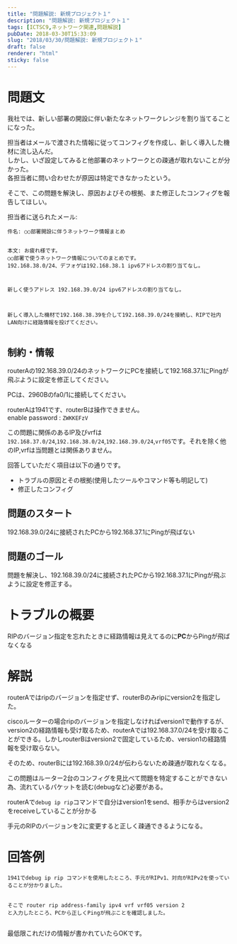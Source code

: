 ```yaml
---
title: "問題解説: 新規プロジェクト１"
description: "問題解説: 新規プロジェクト１"
tags: [ICTSC9,ネットワーク関連,問題解説]
pubDate: 2018-03-30T15:33:09
slug: "2018/03/30/問題解説: 新規プロジェクト１"
draft: false
renderer: "html"
sticky: false
---
```


<h1>問題文</h1>
<p>我社では、新しい部署の開設に伴い新たなネットワークレンジを割り当てることになった。</p>
<p>担当者はメールで渡された情報に従ってコンフィグを作成し、新しく導入した機材に流し込んだ。<br />
しかし、いざ設定してみると他部署のネットワークとの疎通が取れないことが分かった。<br />
各担当者に問い合わせたが原因は特定できなかったという。</p>
<p>そこで、この問題を解決し、原因およびその根拠、また修正したコンフィグを報告してほしい。</p>
<p>担当者に送られたメール:</p>
<pre class="brush: plain; title: ; title: ; notranslate" title=""><code>件名: ○○部署開設に伴うネットワーク情報まとめ

本文:
お疲れ様です。
○○部署で使うネットワーク情報についてのまとめです。
192.168.38.0/24、デフォゲは192.168.38.1
ipv6アドレスの割り当てなし。

新しく使うアドレス
192.168.39.0/24
ipv6アドレスの割り当てなし。

新しく導入した機材で192.168.38.39を介して192.168.39.0/24を接続し、RIPで社内LAN向けに経路情報を投げてください。</code></pre>
<h2>制約・情報</h2>
<p>routerAの192.168.39.0/24のネットワークにPCを接続して192.168.37.1にPingが飛ぶように設定を修正してください。</p>
<p>PCは、2960Bのfa0/1に接続してください。</p>
<p>routerAは1941です、routerBは操作できません。<br />
enable password : <code>ZWKKEFzV</code></p>
<p>この問題に関係のあるIP及びvrfは<code>192.168.37.0/24</code>,<code>192.168.38.0/24</code>,<code>192.168.39.0/24</code>,<code>vrf05</code>です。それを除く他のIP,vrfは当問題とは関係ありません。</p>
<p>回答していただく項目は以下の通りです。</p>
<ul>
<li>トラブルの原因とその根拠(使用したツールやコマンド等も明記して)</li>
<li>修正したコンフィグ</li>
</ul>
<h2>問題のスタート</h2>
<p>192.168.39.0/24に接続されたPCから192.168.37.1にPingが飛ばない</p>
<h2>問題のゴール</h2>
<p>問題を解決し、192.168.39.0/24に接続されたPCから192.168.37.1にPingが飛ぶように設定を修正する。</p>
<h1>トラブルの概要</h1>
<p>RIPのバージョン指定を忘れたときに経路情報は見えてるのに<strong>PC</strong>からPingが飛ばなくなる</p>
<h1>解説</h1>
<p>routerAではripのバージョンを指定せず、routerBのみripにversion2を指定した。</p>
<p>ciscoルーターの場合ripのバージョンを指定しなければversion1で動作するが、version2の経路情報も受け取るため、routerAでは192.168.37.0/24を受け取ることができる。しかしrouterBはversion2で固定しているため、version1の経路情報を受け取らない。</p>
<p>そのため、routerBには192.168.39.0/24が伝わらないため疎通が取れなくなる。</p>
<p>この問題はルーター2台のコンフィグを見比べて問題を特定することができない為、流れているパケットを読む(debugなど)必要がある。</p>
<p>routerAで<code>debug ip rip</code>コマンドで自分はversion1をsend、相手からはversion2をreceiveしていることが分かる</p>
<p>手元のRIPのバージョンを2に変更すると正しく疎通できるようになる。</p>
<h1>回答例</h1>
<pre class="brush: plain; title: ; title: ; notranslate" title=""><code>1941でdebug ip rip コマンドを使用したところ、手元がRIPv1、対向がRIPv2を使っていることが分かりました。

そこで
router rip
address-family ipv4 vrf vrf05
version 2
と入力したところ、PCから正しくPingが飛ぶことを確認しました。</code></pre>
<p>最低限これだけの情報が書かれていたらOKです。</p>
